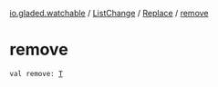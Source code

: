 [io.gladed.watchable](../../index.md) / [ListChange](../index.md) / [Replace](index.md) / [remove](./remove.md)

# remove

`val remove: `[`T`](index.md#T)